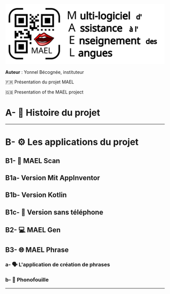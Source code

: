 

![](./readme_assets/Logo-MAEL-alpha-H.svg)

**Auteur** : Yonnel Bécognée, instituteur

:fr: Présentation du projet MAEL

:gb: Presentation of the MAEL project

# A- :book: Histoire du projet

---

# B- :gear: Les applications du projet

## B1- :iphone: MAEL Scan
## B1a- Version Mit AppInventor
## B1b- Version Kotlin
## B1c- :no_mobile_phones: Version sans téléphone

## B2- :computer: MAEL Gen

## B3- :globe_with_meridians: MAEL Phrase

### a- :speaking_head: L'application de création de phrases

### b- :mag_right: Phonofouille

---





